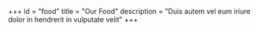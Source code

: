 +++
id = "food"
title = "Our Food"
description = "Duis autem vel eum iriure dolor in hendrerit in vulputate velit"
+++
